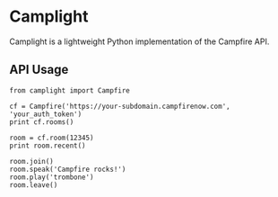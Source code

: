 Camplight
=========

Camplight is a lightweight Python implementation of the Campfire API.

API Usage
---------

    from camplight import Campfire

    cf = Campfire('https://your-subdomain.campfirenow.com', 'your_auth_token')
    print cf.rooms()

    room = cf.room(12345)
    print room.recent()

    room.join()
    room.speak('Campfire rocks!')
    room.play('trombone')
    room.leave()
